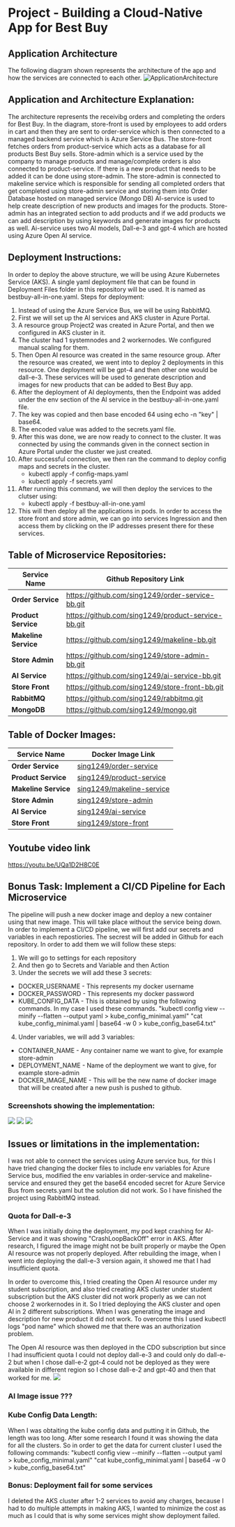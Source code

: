 # Project - Building a Cloud-Native App for Best Buy

## Application Architecture
The following diagram shown represents the architecture of the app and how the services are connected to each other. 
![ApplicationArchitecture](ApplicationArchitecture.png)


## Application and Architecture Explanation:
The architecture represents the receivibg orders and completing the orders for Best Buy. In the diagram, store-front is used by employees to add orders in cart and then they are sent to order-service which is then connected to a managed backend service which is Azure Service Bus.
The store-front fetches orders from product-service which acts as a database for all products Best Buy sells.
Store-admin which is a service used by the company to manage products and manage/complete orders is also connected to product-service. If there is a new product that needs to be added it can be done using store-admin. The store-admin is connected to makeline service which is responsible for sending all completed orders that get completed using store-admin service and storing them into Order Database hosted on managed service (Mongo DB)
AI-service is used to help create description of new products and images for the products. Store-admin has an integrated section to add products and if we add products we can add description by using keywords and generate images for products as well. Ai-service uses two AI models, Dall-e-3 and gpt-4 which are hosted using Azure Open AI service. 

## Deployment Instructions:
In order to deploy the above structure, we will be using Azure Kubernetes Service (AKS). A single yaml deployment file that can be found in Deployment Files folder in this repository will be used. It is named as bestbuy-all-in-one.yaml. 
Steps for deployment:
1. Instead of using the Azure Service Bus, we will be using RabbitMQ.
2. First we will set up the AI services and AKS cluster in Azure Portal.
3. A resource group Project2 was created in Azure Portal, and then we configured in AKS cluster in it.
4. The cluster had 1 systemnodes and 2 workernodes. We configured manual scaling for them.
5. Then Open AI resource was created in the same resource group. After the resource was created, we went into to deploy 2 deployments in this resource. One deployment will be gpt-4 and then other one would be dall-e-3. These services will be used to generate description and images for new products that can be added to Best Buy app.
6. After the deployment of AI deployments, then the Endpoint was added under the env section of the AI service in the bestbuy-all-in-one.yaml file.
7. The key was copied and then base encoded 64 using echo -n "key" | base64.
8. The encoded value was added to the secrets.yaml file.
9. After this was done, we are now ready to connect to the cluster. It was connected by using the commands given in the connect section in Azure Portal under the cluster we just created.
10. After successful connection, we then ran the command to deploy config maps and secrets in the cluster.
    - kubectl apply -f config-maps.yaml
    - kubectl apply -f secrets.yaml
11. After running this command, we will then deploy the services to the clutser using:
    - kubectl apply -f bestbuy-all-in-one.yaml
12. This will then deploy all the applications in pods. In order to access the store front and store admin, we can go into services Ingression and then access them by clicking on the IP addresses present there for these services. 

## Table of Microservice Repositories:

| Service Name       | Github Repository Link                                           |
|--------------------|------------------------------------------------------------------|
| **Order Service**   | https://github.com/sing1249/order-service-bb.git|
| **Product Service** | https://github.com/sing1249/product-service-bb.git|
| **Makeline Service**| https://github.com/sing1249/makeline-bb.git |
| **Store Admin**     | https://github.com/sing1249/store-admin-bb.git |
| **AI Service**      | https://github.com/sing1249/ai-service-bb.git |
| **Store Front**     | https://github.com/sing1249/store-front-bb.git|
| **RabbitMQ**        | https://github.com/sing1249/rabbitmq.git |
| **MongoDB**         | https://github.com/sing1249/mongo.git |


## Table of Docker Images:

| Service Name       | Docker Image Link                                           |
|--------------------|------------------------------------------------------------------|
| **Order Service**   | [sing1249/order-service](https://hub.docker.com/repository/docker/sing1249/store-front/tags) |
| **Product Service** | [sing1249/product-service](https://hub.docker.com/repository/docker/sing1249/product-service/tags) |
| **Makeline Service**| [sing1249/makeline-service](https://hub.docker.com/repository/docker/sing1249/makeline-service/tags) |
| **Store Admin**     | [sing1249/store-admin](https://hub.docker.com/repository/docker/sing1249/store-admin/tags) |
| **AI Service**      | [sing1249/ai-service](https://hub.docker.com/repository/docker/sing1249/ai-service/tags) |
| **Store Front**     | [sing1249/store-front](https://hub.docker.com/repository/docker/sing1249/store-front/tags) |




## Youtube video link
https://youtu.be/UQa1D2H8C0E 

## Bonus Task: Implement a CI/CD Pipeline for Each Microservice 
The pipeline will push a new docker image and deploy a new container using that new image. This will take place without the service being down. 
In order to implement a CI/CD pipeline, we will first add our secrets and variables in each repostiories. 
The secrest will be added in Github for each repository.
In order to add them we will follow these steps:
1. We will go to settings for each repository
2. And then go to Secrets and Variable and then Action
3. Under the secrets we will add these 3 secrets:
- DOCKER_USERNAME - This represents my docker username
- DOCKER_PASSWORD - This represents my docker password
- KUBE_CONFIG_DATA - This is obtained by using the following commands. In my case I used these commands. 
"kubectl config view --minify --flatten --output yaml > kube_config_minimal.yaml"
"cat kube_config_minimal.yaml | base64 -w 0 > kube_config_base64.txt"
4. Under variables, we will add 3 variables:
- CONTAINER_NAME - Any container name we want to give, for example store-admin
- DEPLOYMENT_NAME - Name of the deployment we want to give, for example store-admin
- DOCKER_IMAGE_NAME - This will be the new name of docker image that will be created after a new push is pushed to github.

### Screenshots showing the implementation:
![](Screenshots/newpush.png)
![](Screenshots/successful.png)
![](Screenshots/newimage.png)

## Issues or limitations in the implementation:
I was not able to connect the services using Azure service bus, for this I have tried changing the docker files to include env variables for Azure Service bus, modified the env variables in order-service and makeline-service and ensured they get the base64 encoded secret for Azure Service Bus from secrets.yaml but the solution did not work.
So I have finished the project using RabbitMQ instead. 

### Quota for Dall-e-3
When I was initially doing the deployment, my pod kept crashing for AI-Service and it was showing "CrashLoopBackOff" error in AKS. After research, I figured the image might not be built properly or maybe the Open AI resource was not properly deployed. After rebuilding the image, when I went into deploying the dall-e-3 version again, it showed me that I had insufficient quota. 

In order to overcome this, I tried creating the Open AI resource under my student subscription, and also tried creating AKS cluster under student subscription but the AKS cluster did not work properly as we can not choose 2 workernodes in it. 
So I tried deploying the AKS cluster and open AI in 2 different subscriptions. When I was generating the image and description for new product it did not work.
To overcome this I used kubectl logs "pod name" which showed me that there was an authorization problem. 

The Open AI resource was then deployed in the CDO subscription but since I had insufficient quota I could not deploy dall-e-3 and could only do dall-e-2 but when I chose dall-e-2 gpt-4 could not be deployed as they were available in different region so I chose dall-e-2 and gpt-40 and then that worked for me. 
![](Screenshots/Quota.png)

### AI Image issue ???

### Kube Config Data Length:
When I was obtaiting the kube config data and putting it in Github, the length was too long. After some research I found it was showing the data for all the clusters. So in order to get the data for current cluster I used the following commands:
"kubectl config view --minify --flatten --output yaml > kube_config_minimal.yaml"
"cat kube_config_minimal.yaml | base64 -w 0 > kube_config_base64.txt"

### Bonus: Deployment fail for some services
I deleted the AKS cluster after 1-2 services to avoid any charges, because I had to do multiple attempts in making AKS, I wanted to minimize the cost as much as I could that is why some services might show deployment failed.
